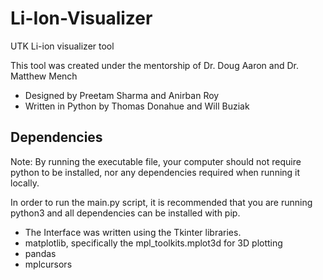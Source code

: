 # Li-Ion-Visualizer
UTK Li-ion visualizer tool

This tool was created under the mentorship of Dr. Doug Aaron and Dr. Matthew Mench
 - Designed by Preetam Sharma and Anirban Roy
 - Written in Python by Thomas Donahue and Will Buziak
 
 ## Dependencies
 Note: By running the executable file, your computer should not require python to be installed, nor any dependencies required when running it locally.
 
 In order to run the main.py script, it is recommended that you are running python3 and all dependencies can be installed with pip.
  - The Interface was written using the Tkinter libraries.
  - matplotlib, specifically the mpl_toolkits.mplot3d for 3D plotting
  - pandas
  - mplcursors
 
  

